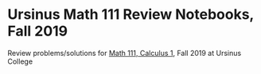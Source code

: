 # Ursinus Math 111 Review Notebooks, Fall 2019

Review problems/solutions for <a href = "http://www.ctralie.com/Teaching/MATH111_F2019/Schedule/index.html">Math 111, Calculus 1</a>, Fall 2019 at Ursinus College